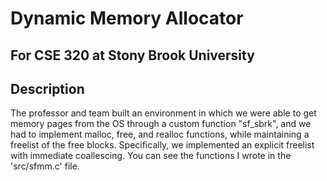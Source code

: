 # Dynamic Memory Allocator

## For CSE 320 at Stony Brook University

## Description

The professor and team built an environment in which we were able to get memory pages from the OS through a custom function "sf_sbrk", and we had to implement malloc, free, and realloc functions, while maintaining a freelist of the free blocks. Specifically, we implemented an explicit freelist with immediate coallescing. You can see the functions I wrote in the 'src/sfmm.c' file. 